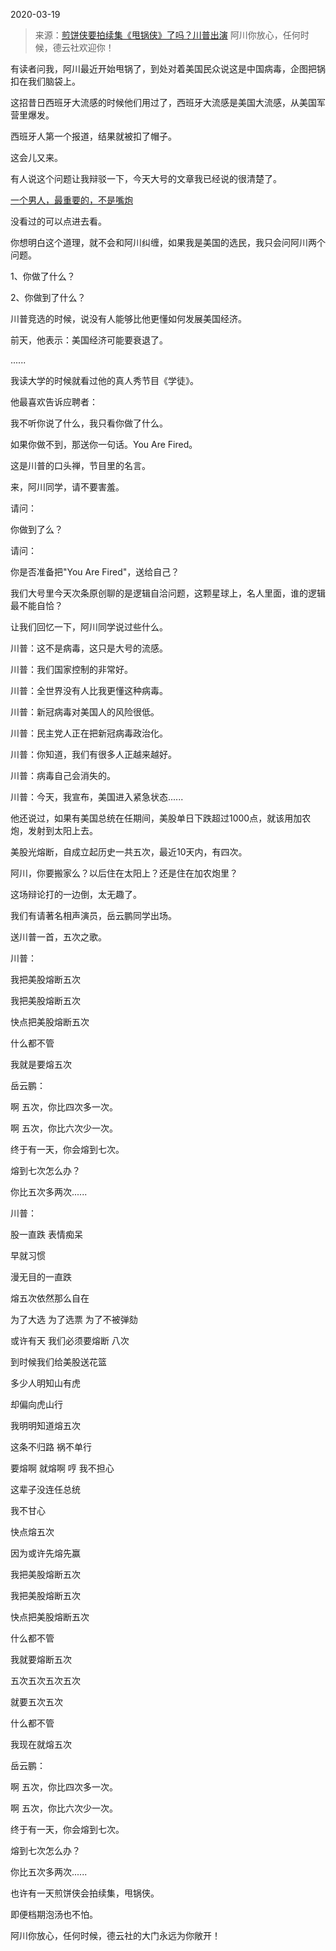 2020-03-19

> 来源：[煎饼侠要拍续集《甩锅侠》了吗？川普出演](http://mp.weixin.qq.com/s?__biz=MzU3NDc5Nzc0NQ==&mid=2247487010&idx=2&sn=e950ada274bd1fe3ffa1c5d18622aa5c&chksm=fd2dacfcca5a25ea761000caf72518ced4f6cc1d2bde033a8dbd89122e08d9d1e594de24adef&scene=27#wechat_redirect)
> 阿川你放心，任何时候，德云社欢迎你！

有读者问我，阿川最近开始甩锅了，到处对着美国民众说这是中国病毒，企图把锅扣在我们脑袋上。

  

这招昔日西班牙大流感的时候他们用过了，西班牙大流感是美国大流感，从美国军营里爆发。

  

西班牙人第一个报道，结果就被扣了帽子。

  

这会儿又来。

  

有人说这个问题让我辩驳一下，今天大号的文章我已经说的很清楚了。

  

[一个男人，最重要的，不是嘴炮](https://mp.weixin.qq.com/s?__biz=MzU0MjYwNDU2Mw==&mid=2247488671&idx=2&sn=59e5955fe449c5b058e0ff197b9567da&chksm=fb1978e3cc6ef1f5c85d12de9b2bfcecc80eae4f76877d4b874d73408344d58d295f8b6a0732&token=2019947390&lang=zh_CN&scene=21#wechat_redirect)

  

没看过的可以点进去看。

  

你想明白这个道理，就不会和阿川纠缠，如果我是美国的选民，我只会问阿川两个问题。

  

1、你做了什么？

2、你做到了什么？

  

川普竞选的时候，说没有人能够比他更懂如何发展美国经济。

  

前天，他表示：美国经济可能要衰退了。

  

......

  

我读大学的时候就看过他的真人秀节目《学徒》。

  

他最喜欢告诉应聘者：

  

我不听你说了什么，我只看你做了什么。

  

如果你做不到，那送你一句话。You Are Fired。

  

这是川普的口头禅，节目里的名言。

  

来，阿川同学，请不要害羞。

  

请问：

  

你做到了么？

  

请问：

  

你是否准备把"You Are Fired"，送给自己？

  

我们大号里今天次条原创聊的是逻辑自洽问题，这颗星球上，名人里面，谁的逻辑最不能自恰？

  

让我们回忆一下，阿川同学说过些什么。

  

川普：这不是病毒，这只是大号的流感。

川普：我们国家控制的非常好。

川普：全世界没有人比我更懂这种病毒。

川普：新冠病毒对美国人的风险很低。

川普：民主党人正在把新冠病毒政治化。

川普：你知道，我们有很多人正越来越好。

川普：病毒自己会消失的。

川普：今天，我宣布，美国进入紧急状态......

  

他还说过，如果有美国总统在任期间，美股单日下跌超过1000点，就该用加农炮，发射到太阳上去。

  

美股光熔断，自成立起历史一共五次，最近10天内，有四次。

  

阿川，你要搬家么？以后住在太阳上？还是住在加农炮里？

  

这场辩论打的一边倒，太无趣了。

  

我们有请著名相声演员，岳云鹏同学出场。

  

送川普一首，五次之歌。  

川普：

我把美股熔断五次

我把美股熔断五次

快点把美股熔断五次

什么都不管

我就是要熔五次

  

岳云鹏：

啊 五次，你比四次多一次。

啊 五次，你比六次少一次。

终于有一天，你会熔到七次。

熔到七次怎么办？

你比五次多两次......

  

川普：

股一直跌 表情痴呆

早就习惯

漫无目的一直跌

熔五次依然那么自在

  

为了大选 为了选票 为了不被弹劾

  

或许有天 我们必须要熔断 八次

到时候我们给美股送花篮

  

多少人明知山有虎

却偏向虎山行

我明明知道熔五次

这条不归路 祸不单行

要熔啊 就熔啊 哼 我不担心

这辈子没连任总统

我不甘心

  

快点熔五次

因为或许先熔先赢

我把美股熔断五次

我把美股熔断五次

快点把美股熔断五次

什么都不管

我就要熔断五次

五次五次五次五次

就要五次五次

什么都不管

我现在就熔五次

  

岳云鹏：

啊 五次，你比四次多一次。

啊 五次，你比六次少一次。

终于有一天，你会熔到七次。

熔到七次怎么办？

你比五次多两次......  

  

也许有一天煎饼侠会拍续集，甩锅侠。

  

即便档期泡汤也不怕。

  

阿川你放心，任何时候，德云社的大门永远为你敞开！

